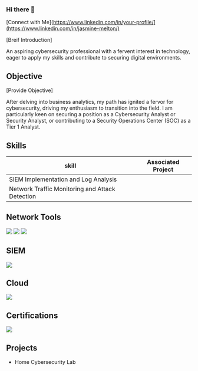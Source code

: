 ### Hi there 👋
[Connect with Me](https://www.linkedin.com/in/your-profile/](https://www.linkedin.com/in/jasmine-melton/)

[Breif Introduction]

An aspiring cybersecurity professional with a fervent interest in technology, eager to apply my skills and contribute to securing digital environments.

## Objective 
[Provide Objective]

After delving into business analytics, my path has ignited a fervor for cybersecurity, driving my enthusiasm to transition into the field. I am particularly keen on securing a position as a Cybersecurity Analyst or Security Analyst, or contributing to a Security Operations Center (SOC) as a Tier 1 Analyst.

## Skills 


| skill                                   | Associated Project     |
|-----------------------------------------|------------------------|
|SIEM Implementation and Log Analysis     |                        |
| Network Traffic Monitoring and Attack Detection                  | 



## Network Tools 
<div>
  <img src="https://img.shields.io/badge/-Snort-336791?&style=for-the-badge&logo=snort&logoColor=white)](https://www.snort.org/" />
  <img src="https://img.shields.io/badge/-Metasploit-DC382D?&style=for-the-badge&logo=metasploit&logoColor=white)](https://www.metasploit.com/" />
  <img src="https://img.shields.io/badge/-pfSense-2FA4E7?&style=for-the-badge&logo=pfsense&logoColor=white)](https://www.pfsense.org/" />

</div>

## SIEM 
<div>
<img src="https://img.shields.io/badge/-Wazuh-2189b9?&style=for-the-badge&logo=wazuh&logoColor=white)](https://wazuh.com/)" />

</div>

## Cloud 
<div>
<img src="https://img.shields.io/badge/-AWS-232F3E?&style=for-the-badge&logo=amazon-aws&logoColor=white)](https://aws.amazon.com/)" />

</div>


## Certifications 
<div>
<img src="https://img.shields.io/badge/-CompTIA%20Security%2B-003A59?&style=for-the-badge&logo=CompTIA&logoColor=white)](https://www.comptia.org/certifications/security)" />

  
</div>

## Projects 
 - Home Cybersecurity Lab 

<!--
**JaiMelton/JaiMelton** is a ✨ _special_ ✨ repository because its `README.md` (this file) appears on your GitHub profile.

Here are some ideas to get you started:

- 🔭 I’m currently working on ...
- 🌱 I’m currently learning ...
- 👯 I’m looking to collaborate on ...
- 🤔 I’m looking for help with ...
- 💬 Ask me about ...
- 📫 How to reach me: ...
- 😄 Pronouns: ...
- ⚡ Fun fact: ...
-->
